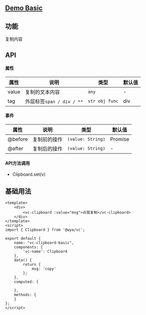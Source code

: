 ## [Demo Basic](https://wya-team.github.io/wya-vc/dist/clipboard/basic.html)
## 功能
复制内容

## API

#### 属性

属性 | 说明 | 类型 | 默认值
---|---|---|---
value | 复制的文本内容 | `any` | -
tag | 外层标签`span / div / **` | `str obj func` | div

#### 事件

属性 | 说明 | 类型 | 默认值
---|---|---|---
@before | 复制前的操作 | `(value: String)` |  Promise
@after | 复制后的操作 | `(value: String)` | -

#### API方法调用

- Clipboard.set(v)

## 基础用法

```vue
<template>
	<div>
		<vc-clipboard :value="msg">点我复制</vc-clipboard>
	</div>
</template>
<script>
import { Clipboard } from '@wya/vc';

export default {
	name: "vc-clipboard-basic",
	components: {
		'vc-name': Clipboard
	},
	data() {
		return {
			msg: 'copy'
		};
	},
	computed: {
		
	},
	methods: {
	}
};
</script>

```

